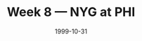 ---
layout: game
title: Week 8 — NYG at PHI
season: 1999
game_id: 1999_08_NYG_PHI
week: 8
date: 1999-10-31
home_team: PHI
away_team: NYG
final_home: 17
final_away: 23
pbp_url: /assets/data/pbp/1999/1999_08_NYG_PHI.csv.gz
---
